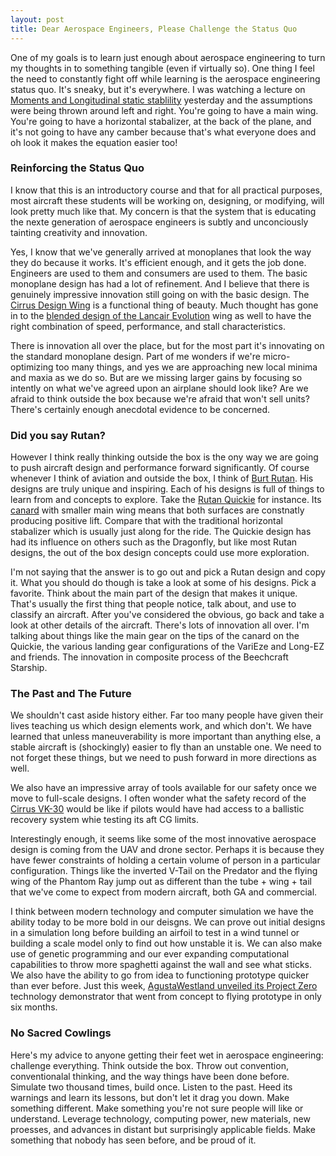 ```yaml
---
layout: post
title: Dear Aerospace Engineers, Please Challenge the Status Quo
---
```

One of my goals is to learn just enough about aerospace engineering to turn my thoughts in to something tangible (even if virtually so).  One thing I feel the need to constantly fight off while learning is the aerospace engineering status quo.  It's sneaky, but it's everywhere.  I was watching a lecture on [Moments and Longitudinal static stablility](http://ocw.tudelft.nl/courses/aerospace-engineering/introduction-to-aerospace-engineering-i/lectures/moments-longitudinal-static-stablility/) yesterday and the assumptions were being thrown around left and right.  You're going to have a main wing.  You're going to have a horizontal stabalizer, at the back of the plane, and it's not going to have any camber because that's what everyone does and oh look it makes the equation easier too!

### Reinforcing the Status Quo

I know that this is an introductory course and that for all practical purposes, most aircraft these students will be working on, designing, or modifying, will look pretty much like that.  My concern is that the system that is educating the nexte generation of aerospace engineers is subtly and unconciously tainting creativity and innovation.

Yes, I know that we've generally arrived at monoplanes that look the way they do because it works.  It's efficient enough, and it gets the job done.  Engineers are used to them and consumers are used to them.  The basic monoplane design has had a lot of refinement.  And I believe that there is genuinely impressive innovation still going on with the basic design.  The [Cirrus Design Wing](http://whycirrus.com/engineering/stall-spin.aspx) is a functional thing of beauty.  Much thought has gone in to the [blended design of the Lancair Evolution](http://www.flyingmag.com/aircraft/turboprops/lancair-evolution) wing as well to have the right combination of speed, performance, and stall characteristics.

There is innovation all over the place, but for the most part it's innovating on the standard monoplane design.  Part of me wonders if we're micro-optimizing too many things, and yes we are approaching new local minima and maxia as we do so.  But are we missing larger gains by focusing so intently on what we've agreed upon an airplane should look like?  Are we afraid to think outside the box because we're afraid that won't sell units?  There's certainly enough anecdotal evidence to be concerned.

### Did you say Rutan?

However I think really thinking outside the box is the ony way we are going to push aircraft design and performance forward significantly.  Of course whenever I think of aviation and outside the box, I think of [Burt Rutan](http://en.wikipedia.org/wiki/Burt_Rutan).  His designs are truly unique and inspiring.  Each of his designs is full of things to learn from and concepts to explore.  Take the [Rutan Quickie](http://en.wikipedia.org/wiki/Rutan_Quickie) for instance.  Its <a href="http://en.wikipedia.org/wiki/Canard_(aeronautics)">canard</a> with smaller main wing means that both surfaces are constnatly producing positive lift.  Compare that with the traditional horizontal stabalizer which is usually just along for the ride.  The Quickie design has had its influence on others such as the Dragonfly, but like most Rutan designs, the out of the box design concepts could use more exploration.

I'm not saying that the answer is to go out and pick a Rutan design and copy it.  What you should do though is take a look at some of his designs.  Pick a favorite.  Think about the main part of the design that makes it unique.  That's usually the first thing that people notice, talk about, and use to classify an aircraft.  After you've considered the obvious, go back and take a look at other details of the aircraft.  There's lots of innovation all over.  I'm talking about things like the main gear on the tips of the canard on the Quickie, the various landing gear configurations of the VariEze and Long-EZ and friends.  The innovation in composite process of the Beechcraft Starship.

### The Past and The Future

We shouldn't cast aside history either.  Far too many people have given their lives teaching us which design elements work, and which don't.  We have learned that unless maneuverability is more important than anything else, a stable aircraft is (shockingly) easier to fly than an unstable one.  We need to not forget these things, but we need to push forward in more directions as well.

We also have an impressive array of tools available for our safety once we move to full-scale designs.  I often wonder what the safety record of the [Cirrus VK-30](http://en.wikipedia.org/wiki/Cirrus_VK-30) would be like if pilots would have had access to a ballistic recovery system whie testing its aft CG limits.

Interestingly enough, it seems like some of the most innovative aerospace design is coming from the UAV and drone sector.  Perhaps it is because they have fewer constraints of holding a certain volume of person in a particular configuration.  Things like the inverted V-Tail on the Predator and the flying wing of the Phantom Ray jump out as different than the tube + wing + tail that we've come to expect from modern aircraft, both GA and commercial.

I think between modern technology and computer simulation we have the ability today to be more bold in our deisgns.  We can prove out initial designs in a simulation long before building an airfoil to test in a wind tunnel or building a scale model only to find out how unstable it is.  We can also make use of genetic programming and our ever expanding computational capabilities to throw more spaghetti against the wall and see what sticks.  We also have the ability to go from idea to functioning prototype quicker than ever before.  Just this week, [AgustaWestland unveiled its Project Zero](http://www.verticalmag.com/news/article/AgustaWestland-unveils-Project-Zero-tilt-rotor-technology-de) technology demonstrator that went from concept to flying prototype in only six months.

### No Sacred Cowlings

Here's my advice to anyone getting their feet wet in aerospace engineering: challenge everything.  Think outside the box.  Throw out convention, conventionalal thinking, and the way things have been done before.  Simulate two thousand times, build once.  Listen to the past.  Heed its warnings and learn its lessons, but don't let it drag you down.  Make something different.  Make something you're not sure people will like or understand.  Leverage technology, computing power, new materials, new proesses, and advances in distant but surprisingly applicable fields.  Make something that nobody has seen before, and be proud of it.
